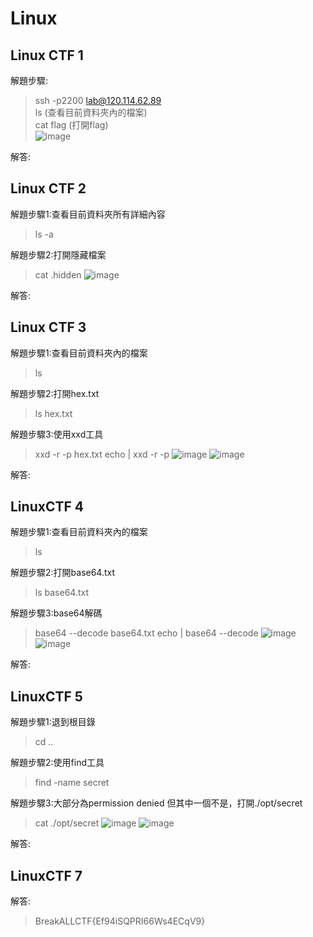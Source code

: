 # Linux

## Linux CTF 1

解題步驟:

>ssh -p2200 lab@120.114.62.89<br>
>ls (查看目前資料夾內的檔案)<br>
>cat flag (打開flag)<br>
>![image](https://github.com/saho-yu/CTF2018/blob/master/Linux/pictures/linuxctf(1).png)

解答:

>


## Linux CTF 2

解題步驟1:查看目前資料夾所有詳細內容

>ls -a

解題步驟2:打開隱藏檔案

>cat .hidden
>![image](https://github.com/saho-yu/CTF2018/blob/master/Linux/pictures/linuxctf(2).png)

解答:

>


## Linux CTF 3

解題步驟1:查看目前資料夾內的檔案

>ls

解題步驟2:打開hex.txt

>ls hex.txt

解題步驟3:使用xxd工具

>xxd -r -p hex.txt
>echo | xxd -r -p
>![image](https://github.com/saho-yu/CTF2018/blob/master/Linux/pictures/linuxctf(3).png)
>![image](https://github.com/saho-yu/CTF2018/blob/master/Linux/pictures/linuxctf(3(2)).png)

解答:

>


## LinuxCTF 4

解題步驟1:查看目前資料夾內的檔案

>ls

解題步驟2:打開base64.txt

>ls base64.txt

解題步驟3:base64解碼

>base64 --decode base64.txt
>echo | base64 --decode
>![image](https://github.com/saho-yu/CTF2018/blob/master/Linux/pictures/linuxctf(4(1)).png)
>![image](https://github.com/saho-yu/CTF2018/blob/master/Linux/pictures/linuxctf(4(2)).png)

解答:

>


## LinuxCTF 5

解題步驟1:退到根目錄

>cd ..

解題步驟2:使用find工具

>find -name secret

解題步驟3:大部分為permission denied 但其中一個不是，打開./opt/secret

>cat ./opt/secret
>![image](https://github.com/saho-yu/CTF2018/blob/master/Linux/pictures/linuxctf(5(1)).png)
>![image](https://github.com/saho-yu/CTF2018/blob/master/Linux/pictures/linuxctf(5(2)).png)

解答:

>

## LinuxCTF 7

解答:
    
>BreakALLCTF{Ef94iSQPRI66Ws4ECqV9}
